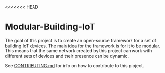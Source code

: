 <<<<<<< HEAD
# Modular-Building-IoT

The goal of this project is to create an open-source framework for a set of building IoT devices. The main idea for the framework is for it to be modular. This means that the same network created by this project can work with different sets of devices and their presence can be dynamic.

See [CONTRIBUTING.md](CONTRIBUTING.md) for info on how to contribute to this project.
